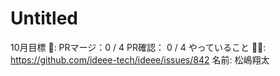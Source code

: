 # Untitled

10月目標 🚀: PRマージ：0 / 4
PR確認： 0 / 4
やっていること 🏃‍♂️: https://github.com/ideee-tech/ideee/issues/842
名前: 松嶋翔太